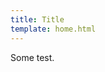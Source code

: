 ```yaml
---
title: Title
template: home.html
---
```


Some test.

<!-- # OWID's data workflow
Welcome to the public data pipeline for [Our World in Data](https://ourworldindata.org). This project powers the charts and data explorers on our site, as well as our public APIs.

Choose the material that most interests you:

:octicons-terminal-16: I want to **set up the working environment** on my local machine<br>
[Read more :octicons-arrow-right-24:](getting-started/index.md)

:material-school: I want to **learn more about the pipeline** and how it operates<br>
[Read more :octicons-arrow-right-24:](architecture/index.md)

:material-download: I want to **access a public dataset** using an **API**<br>
[Read more :octicons-arrow-right-24:](api/)

:material-upload: I am an **OWID staff** member, and want to **work with the ETL**<br>
[Read more :octicons-arrow-right-24:](guides/index.md)

:material-open-source-initiative: I am a member of the public, and want to **contribute**<br>
[Read more :octicons-arrow-right-24:](contributing.md)


Thanks for your interest in our work :material-heart:

!!! warning "Please [report any issue](https://github.com/owid/etl/issues/new?assignees=&labels=&template=docs-issue---.md) that you may find so we can keep improving our docs."


<div class="grid cards" markdown>

- :fontawesome-brands-html5: __HTML__ for [content and structure](guides/index.md)
- :fontawesome-brands-js: __JavaScript__ for interactivity
- :fontawesome-brands-css3: __CSS__ for text running out of boxes
- :fontawesome-brands-internet-explorer: __Internet Explorer__ ... huh?

</div> -->
